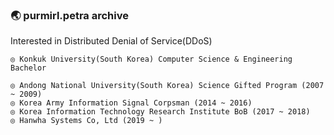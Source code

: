 ### :earth_asia: purmirl.petra archive
Interested in Distributed Denial of Service(DDoS)   

	◎ Konkuk University(South Korea) Computer Science & Engineering Bachelor  
	
	◎ Andong National University(South Korea) Science Gifted Program (2007 ~ 2009)   
	◎ Korea Army Information Signal Corpsman (2014 ~ 2016)   
	◎ Korea Information Technology Research Institute BoB (2017 ~ 2018)   
	◎ Hanwha Systems Co, Ltd (2019 ~ )   
 
<!--
**purmirl/purmirl** is a ✨ _special_ ✨ repository because its `README.md` (this file) appears on your GitHub profile.

Here are some ideas to get you started:

- 🔭 I’m currently working on ...
- 🌱 I’m currently learning ...
- 👯 I’m looking to collaborate on ...
- 🤔 I’m looking for help with ...
- 💬 Ask me about ...
- 📫 How to reach me: ...
- 😄 Pronouns: ...
- ⚡ Fun fact: ...
-->
<!--
### 
![Anurag's github stats](https://github-readme-stats.vercel.app/api?username=purmirl&show_icons=true&theme=tokyonight&include_all_commits=true)
-->

<!--
 [![Top Langs](https://github-readme-stats.vercel.app/api/top-langs/?username=purmirl&layout=compact)](https://github.com/anuraghazra/github-readme-stats)
-->
